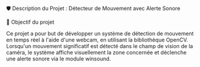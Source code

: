 🛡️ Description du Projet : Détecteur de Mouvement avec Alerte Sonore


🎯 Objectif du projet

Ce projet a pour but de développer un système de détection de mouvement en temps réel à l'aide d'une webcam, en utilisant la bibliothèque OpenCV. Lorsqu'un mouvement significatif est détecté dans le champ de vision de la caméra, le système affiche visuellement la zone concernée et déclenche une alerte sonore via le module winsound.

